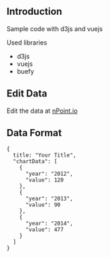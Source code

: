 ## Introduction

Sample code with d3js and vuejs

Used libraries

- d3js
- vuejs
- buefy

## Edit Data

Edit the data at [nPoint.io](https://www.npoint.io/docs/7695f7d4f7609ec5a0dc)

## Data Format

```
{
  title: "Your Title",
  "chartData": [
    {
      "year": "2012",
      "value": 120
    },
    {
      "year": "2013",
      "value": 90
    },
    {
      "year": "2014",
      "value": 477
    }
  ]
}
```
